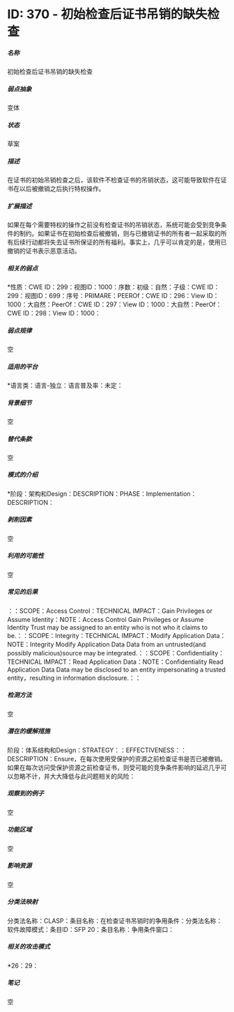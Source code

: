 # ID: 370 - 初始检查后证书吊销的缺失检查
<h5>名称</h5>初始检查后证书吊销的缺失检查
<h5>弱点抽象</h5>变体
<h5>状态</h5>草案
<h5>描述</h5>在证书的初始吊销检查之后，该软件不检查证书的吊销状态，这可能导致软件在证书在以后被撤销之后执行特权操作。
<h5>扩展描述</h5>如果在每个需要特权的操作之前没有检查证书的吊销状态，系统可能会受到竞争条件的制约。如果证书在初始检查后被撤销，则与已撤销证书的所有者一起采取的所有后续行动都将失去证书所保证的所有福利。事实上，几乎可以肯定的是，使用已撤销的证书表示恶意活动。
<h5>相关的弱点</h5>*性质：CWE ID：299：视图ID：1000：序数：初级：自然：子级：CWE ID：299：视图ID：699：序号：PRIMARE：PEEROf：CWE ID：296：View ID：1000：大自然：PeerOf：CWE ID：297：View ID：1000：大自然：PeerOf：CWE ID：298：View ID：1000：
<h5>弱点规律</h5>空
<h5>适用的平台</h5>*语言类：语言-独立：语言普及率：未定：
<h5>背景细节</h5>空
<h5>替代条款</h5>空
<h5>模式的介绍</h5>*阶段：架构和Design：DESCRIPTION：PHASE：Implementation：DESCRIPTION：
<h5>剥削因素</h5>空
<h5>利用的可能性</h5>空
<h5>常见的后果</h5>：：SCOPE：Access Control：TECHNICAL IMPACT：Gain Privileges or Assume Identity：NOTE：Access Control Gain Privileges or Assume Identity Trust may be assigned to an entity who is not who it claims to be.：：SCOPE：Integrity：TECHNICAL IMPACT：Modify Application Data：NOTE：Integrity Modify Application Data Data from an untrusted(and possibly malicious)source may be integrated.：：SCOPE：Confidentiality：TECHNICAL IMPACT：Read Application Data：NOTE：Confidentiality Read Application Data Data may be disclosed to an entity impersonating a trusted entity，resulting in information disclosure.：：
<h5>检测方法</h5>空
<h5>潜在的缓解措施</h5>阶段：体系结构和Design：STRATEGY：：EFFECTIVENESS：：DESCRIPTION：Ensure，在每次使用受保护的资源之前检查证书是否已被撤销。如果在每次访问受保护资源之前检查证书，则受可能的竞争条件影响的延迟几乎可以忽略不计，并大大降低与此问题相关的风险：
<h5>观察到的例子</h5>空
<h5>功能区域</h5>空
<h5>影响资源</h5>空
<h5>分类法映射</h5>分类法名称：CLASP：条目名称：在检查证书吊销时的争用条件：分类法名称：软件故障模式：条目ID：SFP 20：条目名称：争用条件窗口：
<h5>相关的攻击模式</h5>*26：29：
<h5>笔记</h5>空

